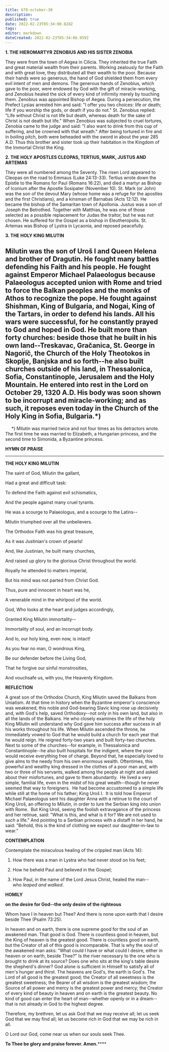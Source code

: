 ```yaml
---
title: 678-october-30
description: 
published: true
date: 2022-02-23T05:34:08.828Z
tags: 
editor: markdown
dateCreated: 2022-02-23T05:34:06.959Z
---
```



**1. THE HIEROMARTYR ZENOBIUS AND HIS SISTER ZENOBIA**

They were from the town of Aegea in Cilicia. They inherited the true Faith and great material wealth from their parents. Working zealously for the Faith and with great love, they distributed all their wealth to the poor. Because their hands were so generous, the hand of God shielded them from every evil intent of men and demons. The generous hands of Zenobius, which gave to the poor, were endowed by God with the gift of miracle-working, and Zenobius healed the sick of every kind of infirmity merely by touching them. Zenobius was appointed Bishop of Aegea. During a persecution, the Prefect Lysias arrested him and said: "I offer you two choices: life or death; life if you worship the gods, or death if you do not." St. Zenobius replied: "Life without Christ is not life but death, whereas death for the sake of Christ is not death but life." When Zenobius was subjected to cruel tortures, Zenobia came to the judge and said: "I also want to drink from this cup of suffering, and be crowned with that wreath." After being tortured in fire and in boiling pitch, both were beheaded with the sword in about the year 285 A.D. Thus this brother and sister took up their habitation in the Kingdom of the Immortal Christ the King.

**2. THE HOLY APOSTLES CLEOPAS, TERTIUS, MARK, JUSTUS AND ARTEMAS**

They were all numbered among the Seventy. The risen Lord appeared to Cleopas on the road to Emmaus (Luke 24:13-33). Tertius wrote down the Epistle to the Romans for Paul (Romans 16:22), and died a martyr as Bishop of Iconium after the Apostle Sosipater (November 10). St. Mark (or John) was the son of the devout Mary (whose home was a refuge for the apostles and the first Christians), and a kinsman of Barnabas (Acts 12:12). He became the bishop of the Samaritan town of Apollonia. Justus was a son of Joseph the Betrothed. Together with Matthias, he was one of those selected as a possible replacement for Judas the traitor, but he was not chosen. He suffered for the Gospel as a bishop in Eleutheropolis. St. Artemas was Bishop of Lystra in Lycaonia, and reposed peacefully.

**3. THE HOLY KING MILUTIN**

Milutin was the son of Uroš I and Queen Helena and brother of Dragutin. He fought many battles defending his Faith and his people. He fought against Emperor Michael Palaeologus because Palaeologus accepted union with Rome and tried to force the Balkan peoples and the monks of Athos to recognize the pope. He fought against Shishman, King of Bulgaria, and Nogai, King of the Tartars, in order to defend his lands. All his wars were successful, for he constantly prayed to God and hoped in God. He built more than forty churches: beside those that he built in his own land--Treskavac, Gračanica, St. George in Nagorič, the Church of the Holy Theotokos in Skoplje, Banjska and so forth--he also built churches outside of his land, in Thessalonica, Sofia, Constantinople, Jerusalem and the Holy Mountain. He entered into rest in the Lord on October 29, 1320 A.D. His body was soon shown to be incorrupt and miracle-working; and as such, it reposes even today in the Church of the Holy King in Sofia, Bulgaria.*)
--------------------
     *) Milutin was married twice and not four times as his detractors wrote.  The first time he was married to Elizabeth, a Hungarian princess, and the second time to Simonida, a Byzantine princess.



**HYMN OF PRAISE**
****

**THE HOLY KING MILUTIN**

The saint of God, Milutin the gallant,

Had a great and difficult task:

To defend the Faith against evil schismatics,

And the people against many cruel tyrants.

He was a scourge to Palaeologus, and a scourge to the Latins--

Milutin triumphed over all the unbelievers.

The Orthodox Faith was his great treasure,

As it was Justinian's crown of pearls!

And, like Justinian, he built many churches,

And raised up glory to the glorious Christ throughout the world.

Royally he attended to matters imperial,

But his mind was not parted from Christ God.

Thus, pure and innocent in heart was he,

A venerable mind in the whirlpool of the world.

God, Who looks at the heart and judges accordingly,

Granted King Milutin immortality--

Immortality of soul, and an incorrupt body.

And lo, our holy king, even now, is intact!

As you fear no man, O wondrous King,

Be our defender before the Living God,

That he forgive our sinful monstrosities,

And vouchsafe us, with you, the Heavenly Kingdom.


**REFLECTION**

A great son of the Orthodox Church, King Milutin saved the Balkans from Uniatism. At that time in history when the Byzantine emperor's conscience was weakened, this noble and God-bearing Slavic king rose up decisively and, with God's help, saved Orthodoxy--not only in his own land, but also in all the lands of the Balkans. He who closely examines the life of the holy King Milutin will understand why God gave him success after success in all his works throughout his life. When Milutin ascended the throne, he immediately vowed to God that he would build a church for each year that he would reign. He reigned forty-two years and built forty-two churches. Next to some of the churches--for example, in Thessalonica and Constantinople--he also built hospitals for the indigent, where the poor would receive everything free of charge. Beyond that, he especially loved to give alms to the needy from his own enormous wealth. Oftentimes, this powerful and wealthy king dressed in the clothes of a poor man and, with two or three of his servants, walked among the people at night and asked about their misfortunes, and gave to them abundantly.  He lived a very simple, familial life, even in the midst of his great wealth--though he never seemed that way to foreigners.  He had become accustomed to a simple life while still at the home of his father; King Uroš I.  It is told how Emperor Michael Palaeologus sent his daughter Anna with a retinue to the court of King Uroš, an offering to Milutin, in order to lure the Serbian king into union with Rome.  But King Uroš, seeing the foolish extravagance of the princess and her retinue, said: "What is this, and what is it for? We are not used to such a life." And pointing to a Serbian princess with a distaff in her hand, he said: "Behold, this is the kind of clothing we expect our daughter-in-law to wear."



**CONTEMPLATION**

Contemplate the miraculous healing of the crippled man (Acts 14):

1.  How there was a man in Lystra who had never stood on his feet;

1.  How he beheld Paul and believed in the Gospel;

1.  How Paul, in the name of the Lord Jesus Christ, healed the man--who *leaped and walked*.



**HOMILY**

**on the desire for God--the only desire of the righteous**

Whom have I in heaven but Thee? And there is none upon earth that I desire beside Thee (Psalm 73:25).

In heaven and on earth, there is one supreme good for the soul of an awakened man. That good is God. There is countless good in heaven, but the King of heaven is the greatest good. There is countless good on earth, but the Creator of all of this good is incomparable. That is why the soul of the awakened man asks: "What could I have or what could I desire, either in heaven or on earth, beside Thee?" Is the river necessary to the one who is brought to drink at its source? Does one who sits at the king's table desire the shepherd's dinner? God alone is sufficient in Himself to satisfy all of men's hunger and thirst. The heavens are God's, the earth is God's. The Lord of all good is the greatest good; the Creator of all sweetness is the greatest sweetness; the Bearer of all wisdom is the greatest wisdom; the Source of all power and mercy is the greatest power and mercy; the Creator of every kind of beauty in heaven and on earth is the greatest beauty. No kind of good can enter the heart of man--whether openly or in a dream--that is not already in God to the highest degree.

Therefore, my brethren, let us ask God that we may receive all; let us seek God that we may find all; let us become rich in God that we may be rich in all.

O Lord our God, come near us when our souls seek Thee.

**To Thee be glory and praise forever. Amen.******
